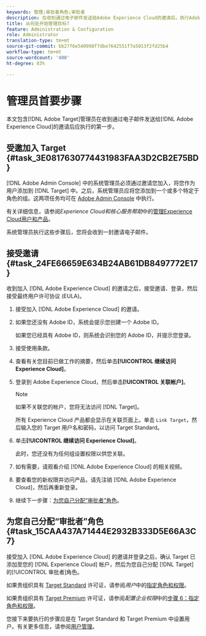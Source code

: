 ```yaml
---
keywords: 管理;审批者角色;审批者
description: 在收到通过电子邮件发送给Adobe Experience Cloud的邀请后，执行Adobe Target管理员应首先接受的任务。
title: 从何处开始管理目标?
feature: Administration & Configuration
role: Administrator
translation-type: tm+mt
source-git-commit: bb27f6e540998f7dbe7642551f7a5013f2fd25b4
workflow-type: tm+mt
source-wordcount: '408'
ht-degree: 83%

---
```



# 管理员首要步骤

本文包含[!DNL Adobe Target]管理员在收到通过电子邮件发送给[!DNL Adobe Experience Cloud]的邀请后应执行的第一步。

## 受邀加入 Target {#task_3E0817630774431983FAA3D2CB2E75BD}

[!DNL Adobe Admin Console] 中的系统管理员必须通过邀请您加入，将您作为用户添加到 [!DNL Target] 中。之后，系统管理员应将您添加到一个或多个特定于角色的组。这两项任务均可在 [Adobe Admin Console](https://adminconsole.adobe.com) 中执行。

有关详细信息，请参阅&#x200B;*Experience Cloud和核心服务帮助*&#x200B;中的[管理Experience Cloud用户和产品](https://experienceleague.adobe.com/docs/core-services/interface/manage-users-and-products/admin-getting-started.html)。

系统管理员执行这些步骤后，您将会收到一封邀请电子邮件。

## 接受邀请 {#task_24FE66659E634B24AB61DB8497772E17}

收到加入 [!DNL Adobe Experience Cloud] 的邀请之后，接受邀请、登录，然后接受最终用户许可协议 (EULA)。

1. 接受加入 [!DNL Adobe Experience Cloud] 的邀请。
1. 如果您还没有 Adobe ID，系统会提示您创建一个 Adobe ID。

   如果您已经具有 Adobe ID，则系统会识别您的 Adobe ID，并提示您登录。
1. 接受使用条款。
1. 查看有关您目前已做工作的摘要，然后单击&#x200B;**[!UICONTROL 继续访问 Experience Cloud]**。
1. 登录到 Adobe Experience Cloud，然后单击&#x200B;**[!UICONTROL 关联帐户]**。

   >[!NOTE]
   >
   >如果不关联您的帐户，您将无法访问 [!DNL Target]。

   所有 Experience Cloud 产品都会显示在关联页面上。单击 `Link Target`，然后输入您的 Target 用户名和密码，以访问 Target Standard。
1. 单击&#x200B;**[!UICONTROL 继续访问 Experience Cloud]**。

   此时，您还没有为任何组设置权限以供您关联。
1. 如有需要，请观看介绍 [!DNL Adobe Experience Cloud] 的相关视频。
1. 要查看您的新权限并访问产品，请先注销 [!DNL Adobe Experience Cloud]，然后再重新登录。
1. 继续下一步骤：[为您自己分配“审批者”角色](/help/administrating-target/start-target.md#task_15CAA437A71444E2932B333D5E66A3C7)。

## 为您自己分配“审批者”角色 {#task_15CAA437A71444E2932B333D5E66A3C7}

接受加入 [!DNL Adobe Experience Cloud] 的邀请并登录之后，确认 Target 已添加至您的 [!DNL Experience Cloud] 帐户，然后为您自己分配 [!DNL Target] 的[!UICONTROL 审批者]角色。

如果贵组织具有 [Target Standard](/help/c-intro/intro.md#section_ACD5EFF17AAB4E979CBEFA0145CCD905) 许可证，请参阅&#x200B;*用户*&#x200B;中的[指定角色和权限](/help/administrating-target/c-user-management/c-user-management/user-management.md#roles-permissions)。

如果贵组织具有 [Target Premium](/help/c-intro/intro.md#premium) 许可证，请参阅&#x200B;*配置企业权限*&#x200B;中的[步骤 6：指定角色和权限](/help/administrating-target/c-user-management/property-channel/properties-overview.md#section_8C425E43E5DD4111BBFC734A2B7ABC80)。

您接下来要执行的步骤应是在 Target Standard 和 Target Premium 中设置用户。有关更多信息，请参阅[用户管理](/help/administrating-target/c-user-management/user-management.md)。